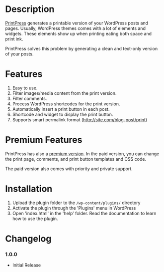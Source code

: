 # Description


[PrintPress](http://costartpress.com) generates a printable version of your WordPress posts and pages. Usually, WordPress
themes comes with a lot of elements and widgets. These elements show up when printing eating both space and print ink.

PrintPress solves this problem by generating a clean and text-only version of your posts.

# Features

1. Easy to use.
2. Filter images/media content from the print version.
3. Filter comments.
4. Process WordPress shortcodes for the print version.
5. Automatically insert a print button in each post.
6. Shortcode and widget to display the print button.
7. Supports smart permalink format (http://site.com/blog-post/print)

# Premium Features

PrintPress has also a [premium version](http://codecanyon.net/item/adpress-wordpress-ad-manager/1510785). In the paid
version, you can change the print page, comments, and print button templates and CSS code.

The paid version also comes with priority and private support.

# Installation

1. Upload the plugin folder to the `/wp-content/plugins/` directory
2. Activate the plugin through the 'Plugins' menu in WordPress
3. Open 'index.html' in the 'help' folder. Read the documentation to learn how to use the plugin.

# Changelog

### 1.0.0
* Initial Release